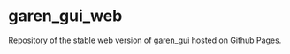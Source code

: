 # garen_gui_web
Repository of the stable web version of <a href="https://github.com/Alispezzate/garen_gui">garen_gui</a> hosted on Github Pages.
